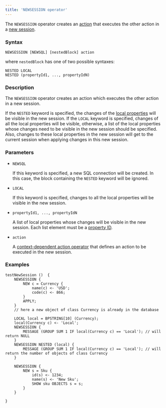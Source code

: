 ```yaml
---
title: 'NEWSESSION operator'
---
```


The `NEWSESSION` operator creates an [action](Actions.md) that executes the other action in a [new session](New_session_NEWSESSION_NESTEDSESSION_.md).

### Syntax

    NEWSESSION [NEWSQL] [nestedBlock] action 

where `nestedBlock` has one of two possible syntaxes:

    NESTED LOCAL
    NESTED (propertyId1, ..., propertyIdN)

### Description

The `NEWSESSION` operator creates an action which executes the other action in a new session.

If the `NESTED` keyword is specified, the changes of the [local properties](Data_properties_DATA_.md#local) will be visible in the new session. If the `LOCAL` keyword is specified, changes of all the local properties will be visible, otherwise, a list of the local properties whose changes need to be visible in the new session should be specified. Also, changes to these local properties in the new session will get to the current session when applying changes in this new session.

### Parameters

- `NEWSQL`

    If this keyword is specified, a new SQL connection will be created. In this case, the block containing the `NESTED` keyword will be ignored.

- `LOCAL`

    If this keyword is specified, changes to all the local properties will be visible in the new session.

- `propertyId1, ..., propertyIdN`

    A list of local properties whose changes will be visible in the new session. Each list element must be a [property ID](IDs.md#propertyid-broken).

- `action`

    A [context-dependent action operator](Action_operator.md#contextdependent) that defines an action to be executed in the new session.

### Examples

```lsf
testNewSession ()  {
    NEWSESSION {
        NEW c = Currency {
            name(c) <- 'USD';
            code(c) <- 866;
        }
        APPLY;
    }
    // here a new object of class Currency is already in the database

    LOCAL local = BPSTRING[10] (Currency);
    local(Currency c) <- 'Local';
    NEWSESSION {
        MESSAGE (GROUP SUM 1 IF local(Currency c) == 'Local'); // will return NULL
    }
    NEWSESSION NESTED (local) {
        MESSAGE (GROUP SUM 1 IF local(Currency c) == 'Local'); // will return the number of objects of class Currency
    }

    NEWSESSION {
        NEW s = Sku {
            id(s) <- 1234;
            name(s) <- 'New Sku';
            SHOW sku OBJECTS s = s;
        }
    }

}
```
